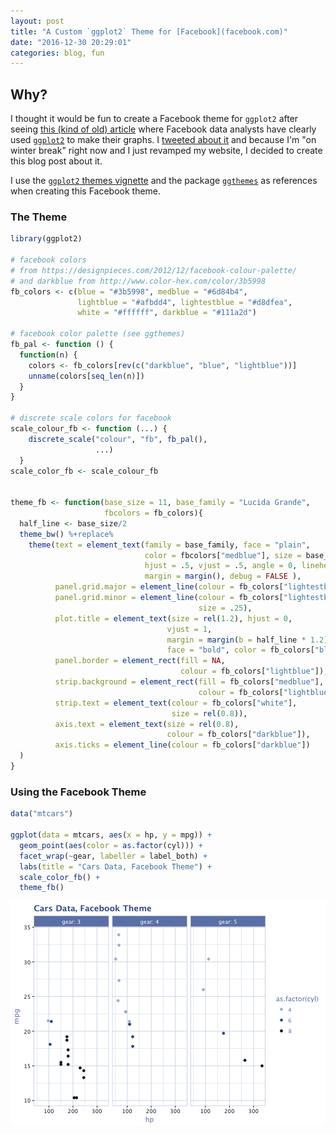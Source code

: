 ```yaml
---
layout: post
title: "A Custom `ggplot2` Theme for [Facebook](facebook.com)"
date: "2016-12-30 20:29:01"
categories: blog, fun
---
```


## Why? 

I thought it would be fun to create a Facebook theme for `ggplot2` after seeing [this (kind of old) article](http://www.theatlantic.com/technology/archive/2014/02/when-you-fall-in-love-this-is-what-facebook-sees/283865/?utm_source=mitfb) where Facebook data analysts have clearly used [`ggplot2`](http://docs.ggplot2.org/current/) to make their graphs. I [tweeted about it]() and because I'm "on winter break" right now and I just revamped my website, I decided to create this blog post about it.

I use the [`ggplot2` themes vignette](http://docs.ggplot2.org/dev/vignettes/themes.html) and the package [`ggthemes`](https://github.com/jrnold/ggthemes) as references when creating this Facebook theme.

### The Theme

```r
library(ggplot2)

# facebook colors
# from https://designpieces.com/2012/12/facebook-colour-palette/
# and darkblue from http://www.color-hex.com/color/3b5998
fb_colors <- c(blue = "#3b5998", medblue = "#6d84b4", 
               lightblue = "#afbdd4", lightestblue = "#d8dfea", 
               white = "#ffffff", darkblue = "#111a2d")

# facebook color palette (see ggthemes)
fb_pal <- function () {
  function(n) {
    colors <- fb_colors[rev(c("darkblue", "blue", "lightblue"))]
    unname(colors[seq_len(n)])
  }
} 

# discrete scale colors for facebook
scale_colour_fb <- function (...) {
    discrete_scale("colour", "fb", fb_pal(), 
                   ...)
  }  
scale_color_fb <- scale_colour_fb


theme_fb <- function(base_size = 11, base_family = "Lucida Grande", 
                     fbcolors = fb_colors){
  half_line <- base_size/2
  theme_bw() %+replace% 
    theme(text = element_text(family = base_family, face = "plain", 
                              color = fbcolors["medblue"], size = base_size,
                              hjust = .5, vjust = .5, angle = 0, lineheight = 1.1, 
                              margin = margin(), debug = FALSE ),
          panel.grid.major = element_line(colour = fb_colors["lightestblue"]),
          panel.grid.minor = element_line(colour = fb_colors["lightestblue"],
                                          size = .25), 
          plot.title = element_text(size = rel(1.2), hjust = 0, 
                                   vjust = 1, 
                                   margin = margin(b = half_line * 1.2), 
                                   face = "bold", color = fb_colors["blue"]),
          panel.border = element_rect(fill = NA, 
                                      colour = fb_colors["lightblue"]),
          strip.background = element_rect(fill = fb_colors["medblue"], 
                                          colour = fb_colors["lightblue"]),
          strip.text = element_text(colour = fb_colors["white"], 
                                    size = rel(0.8)),
          axis.text = element_text(size = rel(0.8), 
                                   colour = fb_colors["darkblue"]),
          axis.ticks = element_line(colour = fb_colors["darkblue"])
  )
}
```

### Using the Facebook Theme


```r
data("mtcars")

ggplot(data = mtcars, aes(x = hp, y = mpg)) + 
  geom_point(aes(color = as.factor(cyl))) + 
  facet_wrap(~gear, labeller = label_both) + 
  labs(title = "Cars Data, Facebook Theme") + 
  scale_color_fb() + 
  theme_fb()
```

<img src="/figure/source/2016-12-30-facebook-ggplot2-theme/fbex-1.png" title="plot of chunk fbex" alt="plot of chunk fbex" style="display: block; margin: auto;" />

